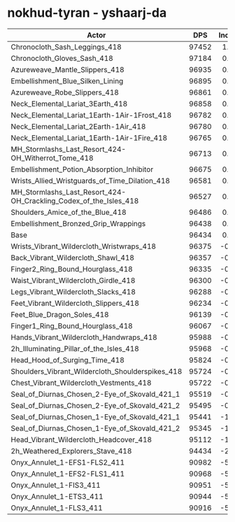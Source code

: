 # nokhud-tyran - yshaarj-da
| Actor | DPS | Increase |
|---|:---:|:---:|
|Chronocloth_Sash_Leggings_418|97452|1.06%|
|Chronocloth_Gloves_Sash_418|97184|0.78%|
|Azureweave_Mantle_Slippers_418|96935|0.52%|
|Embellishment_Blue_Silken_Lining|96895|0.48%|
|Azureweave_Robe_Slippers_418|96861|0.44%|
|Neck_Elemental_Lariat_3Earth_418|96858|0.44%|
|Neck_Elemental_Lariat_1Earth-1Air-1Frost_418|96782|0.36%|
|Neck_Elemental_Lariat_2Earth-1Air_418|96780|0.36%|
|Neck_Elemental_Lariat_1Earth-1Air-1Fire_418|96765|0.34%|
|MH_Stormlashs_Last_Resort_424-OH_Witherrot_Tome_418|96713|0.29%|
|Embellishment_Potion_Absorption_Inhibitor|96675|0.25%|
|Wrists_Allied_Wristguards_of_Time_Dilation_418|96581|0.15%|
|MH_Stormlashs_Last_Resort_424-OH_Crackling_Codex_of_the_Isles_418|96527|0.10%|
|Shoulders_Amice_of_the_Blue_418|96486|0.05%|
|Embellishment_Bronzed_Grip_Wrappings|96438|0.00%|
|Base|96434|0.00%|
|Wrists_Vibrant_Wildercloth_Wristwraps_418|96375|-0.06%|
|Back_Vibrant_Wildercloth_Shawl_418|96357|-0.08%|
|Finger2_Ring_Bound_Hourglass_418|96335|-0.10%|
|Waist_Vibrant_Wildercloth_Girdle_418|96300|-0.14%|
|Legs_Vibrant_Wildercloth_Slacks_418|96288|-0.15%|
|Feet_Vibrant_Wildercloth_Slippers_418|96234|-0.21%|
|Feet_Blue_Dragon_Soles_418|96139|-0.31%|
|Finger1_Ring_Bound_Hourglass_418|96067|-0.38%|
|Hands_Vibrant_Wildercloth_Handwraps_418|95988|-0.46%|
|2h_Illuminating_Pillar_of_the_Isles_418|95968|-0.48%|
|Head_Hood_of_Surging_Time_418|95824|-0.63%|
|Shoulders_Vibrant_Wildercloth_Shoulderspikes_418|95724|-0.74%|
|Chest_Vibrant_Wildercloth_Vestments_418|95722|-0.74%|
|Seal_of_Diurnas_Chosen_2-Eye_of_Skovald_421_1|95519|-0.95%|
|Seal_of_Diurnas_Chosen_2-Eye_of_Skovald_421_2|95495|-0.97%|
|Seal_of_Diurnas_Chosen_1-Eye_of_Skovald_421_1|95441|-1.03%|
|Seal_of_Diurnas_Chosen_1-Eye_of_Skovald_421_2|95345|-1.13%|
|Head_Vibrant_Wildercloth_Headcover_418|95112|-1.37%|
|2h_Weathered_Explorers_Stave_418|94434|-2.07%|
|Onyx_Annulet_1-EFS1-FLS2_411|90982|-5.65%|
|Onyx_Annulet_1-EFS2-FLS1_411|90968|-5.67%|
|Onyx_Annulet_1-FIS3_411|90951|-5.69%|
|Onyx_Annulet_1-ETS3_411|90944|-5.69%|
|Onyx_Annulet_1-FLS3_411|90916|-5.72%|
